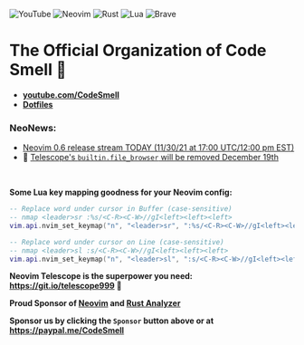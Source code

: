 ![YouTube](https://img.shields.io/badge/CodeSmell-%23FF0000.svg?style=plastic&logo=YouTube&logoColor=white)
![Neovim](https://img.shields.io/badge/editor-Neovim-green?logo=neovim&style=plastic)
![Rust](https://img.shields.io/badge/Rust-%23000000.svg?style=plastic&logo=rust&logoColor=white)
![Lua](https://img.shields.io/badge/Lua-%232C2D72.svg?style=plastic&logo=lua&logoColor=white)
![Brave](https://img.shields.io/badge/Brave-FB542B?style=plastic&logo=Brave&logoColor=white)

# The Official Organization of Code Smell 💩

- **[youtube.com/CodeSmell](https://www.youtube.com/CodeSmell)**
- **[Dotfiles](https://github.com/whatsthatsmell/dots)**

### NeoNews:
- [Neovim 0.6 release stream TODAY (11/30/21 at 17:00 UTC/12:00 pm EST)](https://neovim.discourse.group/t/neovim-0-6-release-stream-11-30-21-at-17-00-utc-12-00-pm-est/1535)
- 🔭 [Telescope's `builtin.file_browser` will be removed December 19th](https://github.com/nvim-telescope/telescope.nvim/issues/1470#issuecomment-974147513)

<br>

**Some Lua key mapping goodness for your Neovim config:**

```lua
-- Replace word under cursor in Buffer (case-sensitive)
-- nmap <leader>sr :%s/<C-R><C-W>//gI<left><left><left>
vim.api.nvim_set_keymap("n", "<leader>sr", ":%s/<C-R><C-W>//gI<left><left><left>", { noremap = false })

-- Replace word under cursor on Line (case-sensitive)
-- nmap <leader>sl :s/<C-R><C-W>//gI<left><left><left>
vim.api.nvim_set_keymap("n", "<leader>sl", ":s/<C-R><C-W>//gI<left><left><left>", { noremap = false })
```

**Neovim Telescope is the superpower you need: https://git.io/telescope999 🔭**

**Proud Sponsor of [Neovim](https://github.com/neovim) and [Rust Analyzer](https://github.com/rust-analyzer)**

**Sponsor us by clicking the `Sponsor` button above or at https://paypal.me/CodeSmell**

